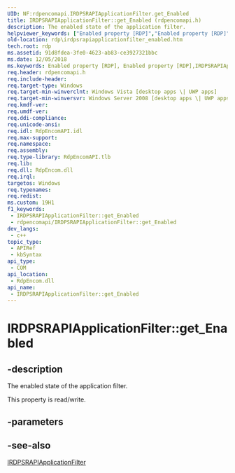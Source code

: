 ```yaml
---
UID: NF:rdpencomapi.IRDPSRAPIApplicationFilter.get_Enabled
title: IRDPSRAPIApplicationFilter::get_Enabled (rdpencomapi.h)
description: The enabled state of the application filter.
helpviewer_keywords: ["Enabled property [RDP]","Enabled property [RDP]","IRDPSRAPIApplicationFilter interface","Enabled property [RDP]","RDPSRAPIApplicationFilter object","IRDPSRAPIApplicationFilter interface [RDP]","Enabled property","IRDPSRAPIApplicationFilter.Enabled","IRDPSRAPIApplicationFilter.get_Enabled","IRDPSRAPIApplicationFilter::Enabled","IRDPSRAPIApplicationFilter::get_Enabled","IRDPSRAPIApplicationFilter::put_Enabled","RDPSRAPIApplicationFilter object [RDP]","Enabled property","get_Enabled","rdp.irdpsrapiapplicationfilter_enabled","rdpencomapi/IRDPSRAPIApplicationFilter::Enabled","rdpencomapi/IRDPSRAPIApplicationFilter::get_Enabled","rdpencomapi/IRDPSRAPIApplicationFilter::put_Enabled"]
old-location: rdp\irdpsrapiapplicationfilter_enabled.htm
tech.root: rdp
ms.assetid: 91d8fdea-3fe0-4623-ab83-ce3927321bbc
ms.date: 12/05/2018
ms.keywords: Enabled property [RDP], Enabled property [RDP],IRDPSRAPIApplicationFilter interface, Enabled property [RDP],RDPSRAPIApplicationFilter object, IRDPSRAPIApplicationFilter interface [RDP],Enabled property, IRDPSRAPIApplicationFilter.Enabled, IRDPSRAPIApplicationFilter.get_Enabled, IRDPSRAPIApplicationFilter::Enabled, IRDPSRAPIApplicationFilter::get_Enabled, IRDPSRAPIApplicationFilter::put_Enabled, RDPSRAPIApplicationFilter object [RDP],Enabled property, get_Enabled, rdp.irdpsrapiapplicationfilter_enabled, rdpencomapi/IRDPSRAPIApplicationFilter::Enabled, rdpencomapi/IRDPSRAPIApplicationFilter::get_Enabled, rdpencomapi/IRDPSRAPIApplicationFilter::put_Enabled
req.header: rdpencomapi.h
req.include-header: 
req.target-type: Windows
req.target-min-winverclnt: Windows Vista [desktop apps \| UWP apps]
req.target-min-winversvr: Windows Server 2008 [desktop apps \| UWP apps]
req.kmdf-ver: 
req.umdf-ver: 
req.ddi-compliance: 
req.unicode-ansi: 
req.idl: RdpEncomAPI.idl
req.max-support: 
req.namespace: 
req.assembly: 
req.type-library: RdpEncomAPI.tlb
req.lib: 
req.dll: RdpEncom.dll
req.irql: 
targetos: Windows
req.typenames: 
req.redist: 
ms.custom: 19H1
f1_keywords:
 - IRDPSRAPIApplicationFilter::get_Enabled
 - rdpencomapi/IRDPSRAPIApplicationFilter::get_Enabled
dev_langs:
 - c++
topic_type:
 - APIRef
 - kbSyntax
api_type:
 - COM
api_location:
 - RdpEncom.dll
api_name:
 - IRDPSRAPIApplicationFilter::get_Enabled
---
```


# IRDPSRAPIApplicationFilter::get_Enabled


## -description

The enabled state of the application filter.

This property is read/write.

## -parameters

## -see-also

<a href="/windows/desktop/api/rdpencomapi/nn-rdpencomapi-irdpsrapiapplicationfilter">IRDPSRAPIApplicationFilter</a>

